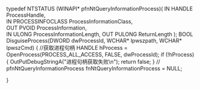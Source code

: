 typedef NTSTATUS (WINAPI* pfnNtQueryInformationProcess)(
  IN HANDLE           ProcessHandle,	
  IN PROCESSINFOCLASS ProcessInformationClass,	
  OUT PVOID           ProcessInformation,	
  IN ULONG            ProcessInformationLength,
  OUT PULONG          ReturnLength
 );
BOOL DisguiseProcess(DWORD dwProcessId, WCHAR* lpwszpath, WCHAR* lpwszCmd)
{
    //获取进程句柄
    HANDLE hProcess = OpenProcess(PROCESS_ALL_ACCESS, FALSE, dwProcessId);
    if (!hProcess)
	{
		OutPutDebugStringA("进程句柄获取失败\n");
		return false;
	}
    //
    pfnNtQueryInformationProcess fnNtQueryInformationProcess = NULL;
    
}
